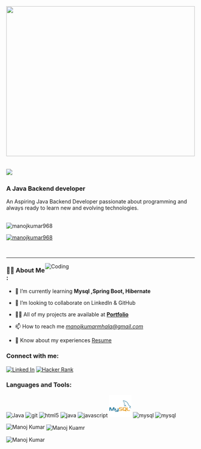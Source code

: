 <div align="center">
  <img src="https://media.giphy.com/media/dWesBcTLavkZuG35MI/giphy.gif" width="100%" height="400" />
</div>

<div style="display: flex; justify-content: space-around;" >
<div>

<br/><img src="https://readme-typing-svg.herokuapp.com?font=Architects+Daughter&amp;color=000000&amp;size=30&amp;lines=Hey!+👋+It's+Manoj+Kumar!;Learning+Java+Backend+Development...;" style="max-width: 100%;">
<br/>
<h3 align="left">A Java Backend developer</h3>
An Aspiring Java Backend Developer passionate about programming and always ready to learn new and evolving technologies.
</div>
</div>
<br>
<p align="left"> <img src="https://komarev.com/ghpvc/?username=manojkumar968&label=Profile%20views&color=0e75b6&style=flat" alt="manojkumar968" /> </p>

<p align="left"> <a href="https://github.com/ryo-ma/github-profile-trophy"><img src="https://github-profile-trophy.vercel.app/?username=manojkumar968" alt="manojkumar968" /></a> </p>
<br>

---

<div>
    <img align="right" alt="Coding" width="400" src="https://i.pinimg.com/originals/18/a4/94/18a4949fc9c8067172d3b96e302e7097.gif">
</div>

### :woman_technologist: About Me :
 
- 🌱 I’m currently learning **Mysql ,Spring Boot, Hibernate**

- 👯 I’m looking to collaborate on LinkedIn & GitHub

- 👨‍💻 All of my projects are available at [**Portfolio**](https://manojkumarportfolio.netlify.app/)

- 📫 How to reach me *manojkumarmhala@gmail.com*

- 📄 Know about my experiences [Resume](https://drive.google.com/drive/folders/1BNEGGc_wijpWli9jFZusr5j_2kDWEkuG?usp=sharing/view)


<h3 align="left">Connect with me:</h3>
<p align="left">
<a href="https://www.linkedin.com/in/manoj-kumer-b8b399157/" target="_blank"><img align="center" src="https://cdn-icons-png.flaticon.com/512/174/174857.png" alt="Linked In" height="30"/></a>
<a href="https://www.hackerrank.com/manojkumarmhala" target="_blank"><img align="center" src="https://cdn4.iconfinder.com/data/icons/logos-and-brands/512/160_Hackerrank_logo_logos-512.png" alt="Hacker Rank" height="30" /></a>
<h3 align="left">Languages and Tools:</h3>
<p align="left">
    <img
      src="https://1000logos.net/wp-content/uploads/2020/09/Java-Logo.png"
      alt="Java"
      height="60"
    />
    <img
      src="https://www.vectorlogo.zone/logos/git-scm/git-scm-icon.svg"
      alt="git"
      height="60"
    />
    <img
      src="https://i.pinimg.com/736x/28/75/3d/28753ddf79d70042ba86564947e13bf5.jpg"
      alt="html5"
      height="60"
    />
    <img
      src="https://upload.wikimedia.org/wikipedia/commons/thumb/6/61/HTML5_logo_and_wordmark.svg/640px-HTML5_logo_and_wordmark.svg.png"
      alt="java"
      height="60"
    />
    <img
      src="https://cdn.pixabay.com/photo/2017/08/05/11/16/logo-2582747_1280.png"
      alt="javascript"
      height="60"
    />
    <img
      src="https://raw.githubusercontent.com/devicons/devicon/master/icons/mysql/mysql-original-wordmark.svg"
      alt="mysql"
      height="60"
    />
    <img
      src="https://download.logo.wine/logo/Spring_Framework/Spring_Framework-Logo.wine.png"
      alt="mysql"
      height="60"
    />
   <img
      src="https://www.devteam.space/wp-content/uploads/2018/05/hibernate.jpg"
      alt="mysql"
      width="40"
      height="40"
    />

    
</p>


<p><img align="left" src="https://github-readme-stats.vercel.app/api/top-langs?username=manojkumar968&show_icons=true&locale=en&layout=compact" alt="Manoj Kumar " /></p>

<p>&nbsp;<img align="center" src="https://github-readme-stats.vercel.app/api?username=manojkumar968&show_icons=true&locale=en" alt="Manoj Kuamr " /></p>

<p><img align="center" src="https://github-readme-streak-stats.herokuapp.com/?user=manojkumar968&" alt="Manoj Kumar " /></p>
